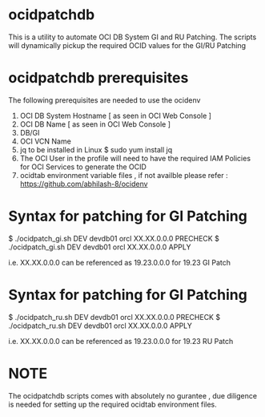 # ocidpatchdb
This is a utility to automate OCI DB System GI and RU Patching.
The scripts will dynamically pickup the required OCID values for the GI/RU Patching

# ocidpatchdb prerequisites
The following prerequisites are needed to use the ocidenv
  1) OCI DB System Hostname [ as seen in OCI Web Console ]
  2) OCI DB Name            [ as seen in OCI Web Console ]
  3) DB/GI 
  4) OCI VCN Name
  5) jq to be installed in Linux 
    $ sudo yum install jq
  6) The OCI User in the profile will need to have the required IAM Policies for OCI Services to generate the OCID
  7) ocidtab environment variable files , if not availble  please refer : https://github.com/abhilash-8/ocidenv    
  
# Syntax for patching for GI Patching
$ ./ocidpatch_gi.sh DEV devdb01 orcl XX.XX.0.0.0 PRECHECK
$ ./ocidpatch_gi.sh DEV devdb01 orcl XX.XX.0.0.0 APPLY

i.e. XX.XX.0.0.0 can be referenced as 19.23.0.0.0 for 19.23 GI Patch


# Syntax for patching for GI Patching
$ ./ocidpatch_ru.sh DEV devdb01 orcl XX.XX.0.0.0 PRECHECK
$ ./ocidpatch_ru.sh DEV devdb01 orcl XX.XX.0.0.0 APPLY

i.e. XX.XX.0.0.0 can be referenced as 19.23.0.0.0 for 19.23 RU Patch

# NOTE
The ocidpatchdb scripts comes with absolutely no gurantee , due diligence is needed for setting up the required ocidtab environment files.

